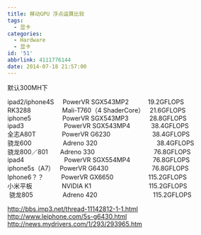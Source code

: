 ```yaml
---
title: 移动GPU 浮点运算比较
tags:
  - 显卡
categories:
  - Hardware
  - 显卡
id: '51'
abbrlink: 4111776144
date: 2014-07-18 21:57:00
---
```


默认300MH下  
  
ipad2/iphone4S     PowerVR SGX543MP2           19.2GFLOPS  
RK3288                  Mali-T760（4 ShaderCore）   21.6GFLOPS  
iphone5                  PowerVR SGX543MP3            28.8GFLOPS  
ipad3                       PowerVR SGX543MP4            38.4GFLOPS  
全志A80T               PowerVR G6230                        38.4GFLOPS  
骁龙600                  Adreno 320                                  38.4GFLOPS  
骁龙800／801       Adreno 330                                  76.8GFLOPS  
ipad4                       PowerVR SGX554MP4             76.8GFLOPS  
iphone5s（A7）   PowerVR G6430                         76.8GFLOPS  
Iphone6？？          PowerVR GX6650                    115.2GFLOPS  
小米平板                 NVIDIA K1                                 115.2GFLOPS  
 骁龙805                 Adreno 420                                115.2GFLOPS  
  
  
  
http://bbs.imp3.net/thread-11142812-1-1.html  
http://www.leiphone.com/5s-g6430.html  
http://news.mydrivers.com/1/293/293965.htm